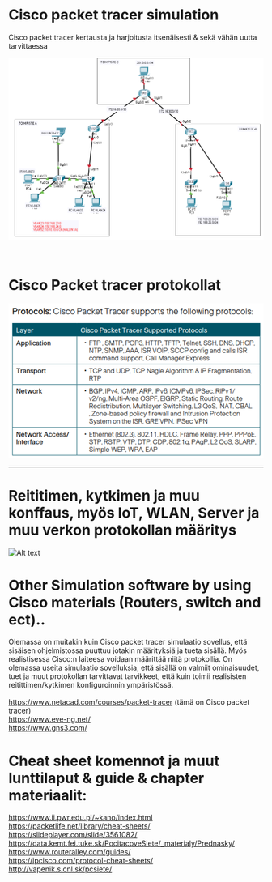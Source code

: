 # Cisco packet tracer simulation
Cisco packet tracer kertausta ja harjoitusta itsenäisesti & sekä vähän uutta tarvittaessa <br>

![Alt text](kuvat/CiscoPacketTracer-1.PNG?raw=true "None")

<br>

# Cisco Packet tracer protokollat

![Alt text](kuvat/CPT-protocols.PNG?raw=true "None")


<hr>


# Reititimen, kytkimen ja muu konffaus, myös IoT, WLAN, Server ja muu verkon protokollan määritys </h3>

![Alt text](kuvat/IMG_20191101_140519.jpg?raw=true "None")

# Other Simulation software by using Cisco materials (Routers, switch and ect)..

Olemassa on muitakin kuin Cisco packet tracer simulaatio sovellus, että sisäisen ohjelmistossa puuttuu jotakin määrityksiä ja tueta sisällä. Myös realistisessa Cisco:n laiteesa voidaan määrittää niitä protokollia. On olemassa useita simulaatio sovelluksia, että sisällä on valmiit ominaisuudet, tuet ja muut protokollan tarvittavat tarvikkeet, että kuin toimii realisisten reitittimen/kytkimen konfiguroinnin ympäristössä.
<br><br> 
https://www.netacad.com/courses/packet-tracer (tämä on Cisco packet tracer) <br>
https://www.eve-ng.net/ <br>
https://www.gns3.com/<br>

# Cheat sheet komennot ja muut lunttilaput & guide & chapter materiaalit:
https://www.ii.pwr.edu.pl/~kano/index.html <br>
https://packetlife.net/library/cheat-sheets/ <br>
https://slideplayer.com/slide/3561082/ <br>
https://data.kemt.fei.tuke.sk/PocitacoveSiete/_materialy/Prednasky/ <br>
https://www.routeralley.com/guides/ <br>
https://ipcisco.com/protocol-cheat-sheets/ <br>
http://vapenik.s.cnl.sk/pcsiete/ <br>
